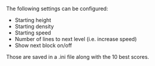 The following settings can be configured:
- Starting height
- Starting density
- Starting speed
- Number of lines to next level (i.e. increase speed)
- Show next block on/off

Those are saved in a .ini file along with the 10 best scores.
